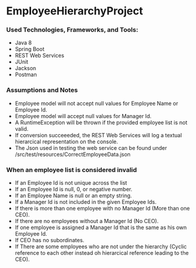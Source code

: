 # EmployeeHierarchyProject

### Used Technologies, Frameworks, and Tools:

- Java 8
- Spring Boot
- REST Web Services
- JUnit
- Jackson
- Postman

### Assumptions and Notes

- Employee model will not accept null values for Employee Name or Employee Id.
- Employee model will accept null values for Manager Id.
- A RuntimeException will be thrown if the provided employee list is not valid.
- If conversion succeeeded, the REST Web Services will log a textual hierarcical representation on the console.
- The Json used in testing the web service can be found under /src/test/resources/CorrectEmployeeData.json


### When an employee list is considered invalid

- If an Employee Id is not unique across the list
- If an Employee Id is null, 0, or negative number.
- If an Employee Name is null or an empty string.
- If a Manager Id is not included in the given Employee Ids.
- If there is more than one employee with no Manager Id (More than one CEO).
- If there are no employees without a Manager Id (No CEO).
- If one employee is assigned a Manager Id that is the same as his own Employee Id.
- If CEO has no subordinates.
- If There are some employees who are not under the hierarchy (Cyclic reference to each other instead oh hierarcical reference leading to the CEO).




